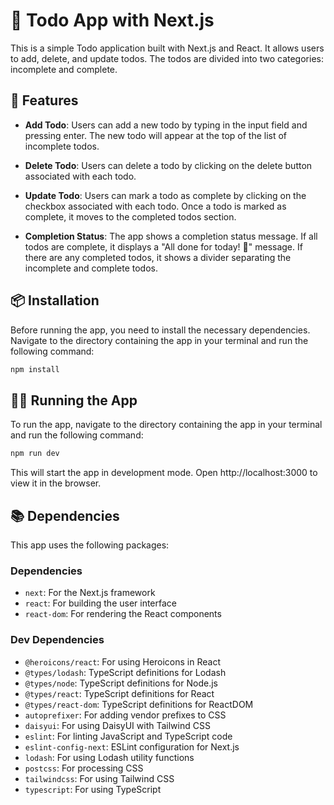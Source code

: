 # 📝 Todo App with Next.js

This is a simple Todo application built with Next.js and React. It allows users to add, delete, and update todos. The todos are divided into two categories: incomplete and complete.

## 🚀 Features

- **Add Todo**: Users can add a new todo by typing in the input field and pressing enter. The new todo will appear at the top of the list of incomplete todos.

- **Delete Todo**: Users can delete a todo by clicking on the delete button associated with each todo.

- **Update Todo**: Users can mark a todo as complete by clicking on the checkbox associated with each todo. Once a todo is marked as complete, it moves to the completed todos section.

- **Completion Status**: The app shows a completion status message. If all todos are complete, it displays a "All done for today! 🎉" message. If there are any completed todos, it shows a divider separating the incomplete and complete todos.

## 📦 Installation

Before running the app, you need to install the necessary dependencies. Navigate to the directory containing the app in your terminal and run the following command:

```bash
npm install
```

## 🏃‍♀️ Running the App
To run the app, navigate to the directory containing the app in your terminal and run the following command:

```bash
npm run dev
```

This will start the app in development mode. Open http://localhost:3000 to view it in the browser.

## 📚 Dependencies
This app uses the following packages:

### Dependencies

- `next`: For the Next.js framework
- `react`: For building the user interface
- `react-dom`: For rendering the React components

### Dev Dependencies
- `@heroicons/react`: For using Heroicons in React
- `@types/lodash`: TypeScript definitions for Lodash
- `@types/node`: TypeScript definitions for Node.js
- `@types/react`: TypeScript definitions for React
- `@types/react-dom`: TypeScript definitions for ReactDOM
- `autoprefixer`: For adding vendor prefixes to CSS
- `daisyui`: For using DaisyUI with Tailwind CSS
- `eslint`: For linting JavaScript and TypeScript code
- `eslint-config-next`: ESLint configuration for Next.js
- `lodash`: For using Lodash utility functions
- `postcss`: For processing CSS
- `tailwindcss`: For using Tailwind CSS
- `typescript`: For using TypeScript